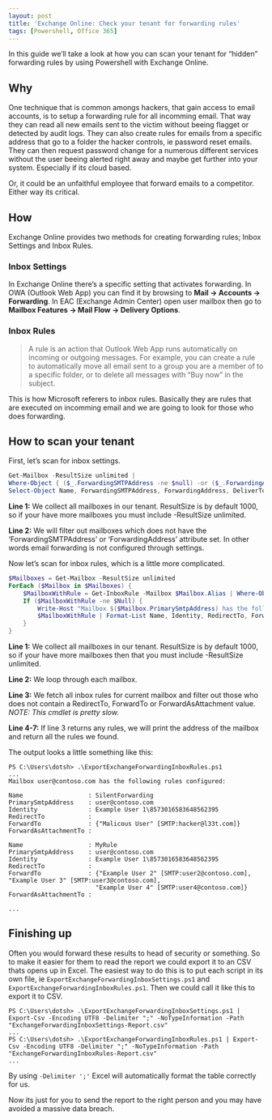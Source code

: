 ```yaml
---
layout: post
title: 'Exchange Online: Check your tenant for forwarding rules'
tags: [Powershell, Office 365]
---
```


In this guide we’ll take a look at how you can scan your tenant for “hidden” forwarding rules by using Powershell with Exchange Online.

## Why

One technique that is common amongs hackers, that gain access to email accounts, is to setup a forwarding rule for all incomming email. That way they can read all new emails sent to the victim without beeing flagget or detected by audit logs. They can also create rules for emails from a specific address that go to a folder the hacker controls, ie password reset emails. They can then request password change for a numerous different services without the user beeing alerted right away and maybe get further into your system. Especially if its cloud based.

Or, it could be an unfaithful employee that forward emails to a competitor. Either way its critical.

## How

Exchange Online provides two methods for creating forwarding rules; Inbox Settings and Inbox Rules.

### Inbox Settings

In Exchange Online there’s a specific setting that activates forwarding. In OWA (Outlook Web App) you can find it by browsing to **Mail → Accounts → Forwarding**. In EAC (Exchange Admin Center) open user mailbox then go to **Mailbox Features → Mail Flow → Delivery Options**.

### Inbox Rules

  > A rule is an action that Outlook Web App runs automatically on incoming or outgoing messages. For example, you can create a rule to automatically move all email sent to a group you are a member of to a specific folder, or to delete all messages with “Buy now” in the subject.

This is how Microsoft referers to inbox rules. Basically they are rules that are executed on incomming email and we are going to look for those who does forwarding.

## How to scan your tenant

First, let’s scan for inbox settings.

```powershell
Get-Mailbox -ResultSize unlimited |
Where-Object { ($_.ForwardingSMTPAddress -ne $null) -or ($_.ForwardingAddress -ne $null) } |
Select-Object Name, ForwardingSMTPAddress, ForwardingAddress, DeliverToMailboxAndForward
```

**Line 1:** We collect all mailboxes in our tenant. ResultSize is by default 1000, so if your have more mailboxes you must include -ResultSize unlimited.

**Line 2:** We will filter out mailboxes which does not have the ‘ForwardingSMTPAddress’ or ‘ForwardingAddress’ attribute set. In other words email forwarding is not configured through settings.

Now let’s scan for inbox rules, which is a little more complicated.

```powershell
$Mailboxes = Get-Mailbox -ResultSize unlimited
ForEach ($Mailbox in $Mailboxes) {
    $MailboxWithRule = Get-InboxRule -Mailbox $Mailbox.Alias | Where-Object { ($_.RedirectTo -ne $null) -or ($_.ForwardTo -ne $null) -or ($_.ForwardAsAttachmentTo -ne $null) }
    If ($MailboxWithRule -ne $Null) {
        Write-Host "Mailbox $($Mailbox.PrimarySmtpAddress) has the following rules configured:"
        $MailboxWithRule | Format-List Name, Identity, RedirectTo, ForwardTo, ForwardAsAttachmentTo
    }
}
```

**Line 1:** We collect all mailboxes in our tenant. ResultSize is by default 1000, so if your have more mailboxes then that you must include -ResultSize unlimited.

**Line 2:** We loop through each mailbox.

**Line 3:** We fetch all inbox rules for current mailbox and filter out those who does not contain a RedirectTo, ForwardTo or ForwardAsAttachment value. _NOTE: This cmdlet is pretty slow._

**Line 4-7:** If line 3 returns any rules, we will print the address of the mailbox and return all the rules we found.

The output looks a little something like this:

```plaintext
PS C:\Users\dotsh> .\ExportExchangeForwardingInboxRules.ps1
...
Mailbox user@contoso.com has the following rules configured:
  
Name                  : SilentForwarding
PrimarySmtpAddress    : user@contoso.com
Identity              : Example User 1\8573016583648562395
RedirectTo            :
ForwardTo             : {"Malicous User" [SMTP:hacker@l33t.com]}
ForwardAsAttachmentTo :
  
Name                  : MyRule
PrimarySmtpAddress    : user@contoso.com
Identity              : Example User 1\8573016583648562395
RedirectTo            :
ForwardTo             : {"Example User 2" [SMTP:user2@contoso.com], "Example User 3" [SMTP:user3@contoso.com],
                        "Example User 4" [SMTP:user4@contoso.com]}
ForwardAsAttachmentTo :
  
...
```

## Finishing up

Often you would forward these results to head of security or something. So to make it easier for them to read the report we could export it to an CSV thats opens up in Excel. The easiest way to do this is to put each script in its own file, ie `ExportExchangeForwardingInboxSettings.ps1` and `ExportExchangeForwardingInboxRules.ps1`. Then we could call it like this to export it to CSV.

```plaintext
PS C:\Users\dotsh> .\ExportExchangeForwardingInboxSettings.ps1 | Export-Csv -Encoding UTF8 -Delimiter ";" -NoTypeInformation -Path "ExchangeForwardingInboxSettings-Report.csv"
...
PS C:\Users\dotsh> .\ExportExchangeForwardingInboxRules.ps1 | Export-Csv -Encoding UTF8 -Delimiter ";" -NoTypeInformation -Path "ExchangeForwardingInboxRules-Report.csv"
...
```

By using `-Delimiter ';'` Excel will automatically format the table correctly for us.

Now its just for you to send the report to the right person and you may have avoided a massive data breach.
